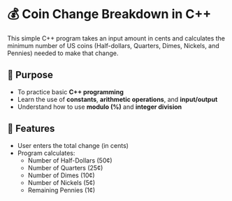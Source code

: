 # 💰 Coin Change Breakdown in C++

This simple C++ program takes an input amount in cents and calculates the minimum number of US coins (Half-dollars, Quarters, Dimes, Nickels, and Pennies) needed to make that change.

## 🧠 Purpose

- To practice basic **C++ programming**
- Learn the use of **constants**, **arithmetic operations**, and **input/output**
- Understand how to use **modulo (%)** and **integer division**

## 📌 Features

- User enters the total change (in cents)
- Program calculates:
  - Number of Half-Dollars (50¢)
  - Number of Quarters (25¢)
  - Number of Dimes (10¢)
  - Number of Nickels (5¢)
  - Remaining Pennies (1¢)




